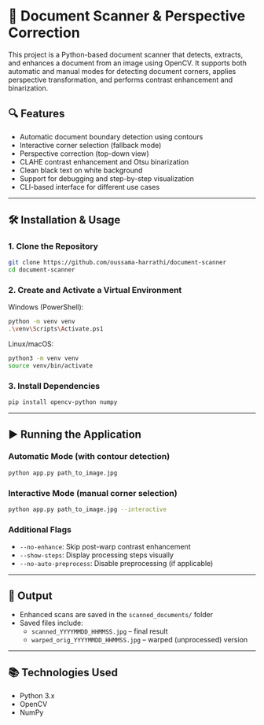 # 📄 Document Scanner & Perspective Correction

This project is a Python-based document scanner that detects, extracts, and enhances a document from an image using OpenCV. It supports both automatic and manual modes for detecting document corners, applies perspective transformation, and performs contrast enhancement and binarization.

## 🔍 Features

- Automatic document boundary detection using contours  
- Interactive corner selection (fallback mode)  
- Perspective correction (top-down view)  
- CLAHE contrast enhancement and Otsu binarization  
- Clean black text on white background  
- Support for debugging and step-by-step visualization  
- CLI-based interface for different use cases

---


## 🛠️ Installation & Usage

### 1. Clone the Repository

```bash
git clone https://github.com/oussama-harrathi/document-scanner
cd document-scanner
```

### 2. Create and Activate a Virtual Environment

Windows (PowerShell):

```bash
python -m venv venv
.\venv\Scripts\Activate.ps1
```

Linux/macOS:

```bash
python3 -m venv venv
source venv/bin/activate
```

### 3. Install Dependencies


```bash
pip install opencv-python numpy
```

---

## ▶️ Running the Application

### Automatic Mode (with contour detection)

```bash
python app.py path_to_image.jpg
```

### Interactive Mode (manual corner selection)

```bash
python app.py path_to_image.jpg --interactive
```

### Additional Flags

- `--no-enhance`: Skip post-warp contrast enhancement  
- `--show-steps`: Display processing steps visually  
- `--no-auto-preprocess`: Disable preprocessing (if applicable)

---

## 📂 Output

- Enhanced scans are saved in the `scanned_documents/` folder  
- Saved files include:  
  - `scanned_YYYYMMDD_HHMMSS.jpg` – final result  
  - `warped_orig_YYYYMMDD_HHMMSS.jpg` – warped (unprocessed) version

---


## 📚 Technologies Used

- Python 3.x  
- OpenCV  
- NumPy

